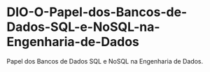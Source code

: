 # DIO-O-Papel-dos-Bancos-de-Dados-SQL-e-NoSQL-na-Engenharia-de-Dados
Papel dos Bancos de Dados SQL e NoSQL na Engenharia de Dados.
